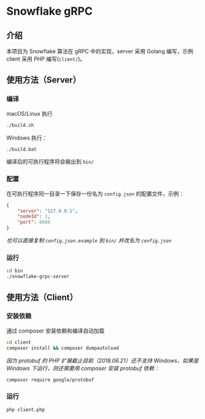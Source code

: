 # Snowflake gRPC

## 介绍
本项目为 Snowflake 算法在 gRPC 中的实现，server 采用 Golang 编写，示例 client 采用 PHP 编写(`client/`)。

## 使用方法（Server）

### 编译

macOS/Linux 执行
```bash
./build.sh
```

Windows 执行：
```bash
./build.bat
```

编译后的可执行程序将会输出到 `bin/`

### 配置

在可执行程序同一目录一下保存一份名为 `config.json` 的配置文件，示例：

```JSON
{
    "server": "127.0.0.1",
    "nodeId": 1,
    "port": 6666
}
```

*也可以直接复制 `config.json.example` 到 `bin/` 并改名为 `config.json`*

### 运行

```bash
cd bin
./snowflake-grpc-server
```

## 使用方法（Client）

### 安装依赖

通过 composer 安装依赖和编译自动加载

```bash
cd client
composer install && composer dumpautoload
```

*因为 protobuf 的 PHP 扩展截止目前（2018.06.21）还不支持 Windows，如果是 Windows 下运行，则还需要用 composer 安装 protobuf 依赖：*

```bash
composer require google/protobuf
```

### 运行

```bash
php client.php
```